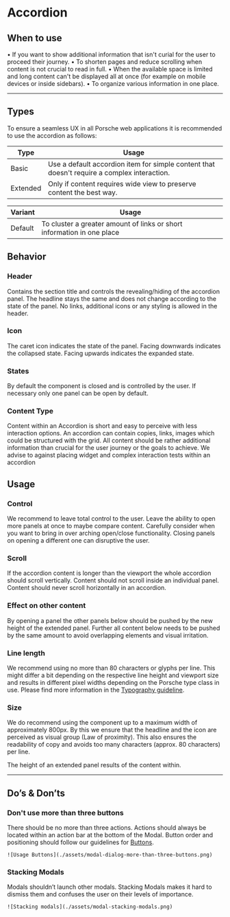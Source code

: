 # Accordion

## When to use

• If you want to show additional information that isn't curial for the user to proceed their journey.
• To shorten pages and reduce scrolling when content is not crucial to read in full.
• When the available space is limited and long content can't be displayed all at once (for example on mobile devices or inside sidebars).
• To organize various information in one place.
 

---

## Types

To ensure a seamless UX in all Porsche web applications it is recommended to use the accordion as follows:

| Type | Usage |
|----|----|
| Basic | Use a default accordion item for simple content that doesn't require a complex interaction. |
| Extended | Only if content requires wide view to preserve content the best way. |



| Variant | Usage |
|----|----|
| Default | To cluster a greater amount of links or short information  in one place


## Behavior

### Header
Contains the section title and controls the revealing/hiding of the accordion panel.
The headline stays the same and does not change according to the state of the panel. 
No links, additional icons or any styling is allowed in the header.

### Icon
The caret icon indicates the state of the panel.
Facing downwards indicates the collapsed state. Facing upwards indicates the expanded state.

### States
By default the component is closed and is controlled by the user.
If necessary only one panel can be open by default.

### Content Type
Content within an Accordion is short and easy to perceive with less interaction options.
An accordion can contain copies, links, images which could be structured with the grid.
All content should be rather additional information than crucial for the user journey or the goals to achieve.
We advise to against placing widget and complex interaction tests within an accordion


## Usage

### Control
We recommend to leave total control to the user. Leave the ability to open more panels at once to maybe compare content.
Carefully consider when you want to bring in over arching open/close functionality.
Closing panels on opening a different one can disruptive the user.

### Scroll
If the accordion content is longer than the viewport the whole accordion should scroll vertically.
Content should not scroll inside an individual panel.
Content should never scroll horizontally in an accordion.

### Effect on other content 
By opening a panel the other panels below should be pushed by the new height of the extended panel.
Further all content below needs to be pushed by the same amount to avoid overlapping elements and visual irritation.

### Line length
We recommend using no more than 80 characters or glyphs per line.
This might differ a bit depending on the respective line height and viewport size and results in different pixel widths depending on the Porsche type class in use.
Please find more information in the [Typography guideline](components/typography).

### Size
We do recommend using the component up to a maximum width of approximately 800px. 
By this we ensure that the headline and the icon are perceived as visual group (Law of proximity).
This also ensures the readability of copy and avoids too many characters (approx. 80 characters) per line.

The height of an extended panel results of the content within.


---

## Do’s & Don’ts

### Don't use more than three buttons
There should be no more than three actions. Actions should always be located within an action bar at the bottom of the Modal. Button order and positioning should follow our guidelines for [Buttons](components/button/usage).
```
![Usage Buttons](./assets/modal-dialog-more-than-three-buttons.png)
```
### Stacking Modals
Modals shouldn’t launch other modals. Stacking Modals makes it hard to dismiss them and confuses the user on their levels of importance.
```
![Stacking modals](./assets/modal-stacking-modals.png)
```
